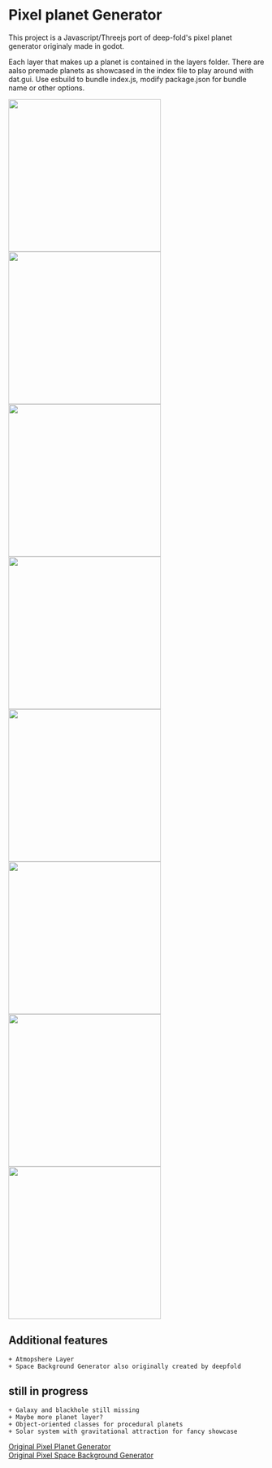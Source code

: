 
# Pixel planet Generator

This project is a Javascript/Threejs port of deep-fold's pixel planet generator originaly made in godot.

Each layer that makes up a planet is contained in the layers folder.
There are aalso premade planets as showcased in the index file to play around with dat.gui.
Use esbuild to bundle index.js, modify package.json for bundle name or other options.

<img src="https://github.com/Timur310/PixelPlanets/blob/master/Images/1.png?raw=true" width=300></img>
<img src="https://github.com/Timur310/PixelPlanets/blob/master/Images/2.png?raw=true" width=300></img>
<img src="https://github.com/Timur310/PixelPlanets/blob/master/Images/3.png?raw=true" width=300></img>
<img src="https://github.com/Timur310/PixelPlanets/blob/master/Images/4.png?raw=true" width=300></img>
<img src="https://github.com/Timur310/PixelPlanets/blob/master/Images/5.png?raw=true" width=300></img>
<img src="https://github.com/Timur310/PixelPlanets/blob/master/Images/6.png?raw=true" width=300></img>
<img src="https://github.com/Timur310/PixelPlanets/blob/master/Images/7.png?raw=true" width=300></img>
<img src="https://github.com/Timur310/PixelPlanets/blob/master/Images/8.png?raw=true" width=300></img>

## Additional features
    + Atmopshere Layer
    + Space Background Generator also originally created by deepfold 

## still in progress
    + Galaxy and blackhole still missing
    + Maybe more planet layer?
    + Object-oriented classes for procedural planets
    + Solar system with gravitational attraction for fancy showcase

[Original Pixel Planet Generator](https://deep-fold.itch.io/pixel-planet-generator)<br>
[Original Pixel Space Background Generator](https://github.com/Deep-Fold/PixelSpace)
